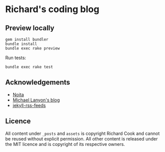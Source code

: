 # Richard's coding blog

## Preview locally

```
gem install bundler
bundle install
bundle exec rake preview
```

Run tests:

```
bundle exec rake test
```

## Acknowledgements

* [Noita][1]
* [Michael Lanyon's blog][2]
* [jekyll-rss-feeds][3]

## Licence

All content under `_posts` and `assets` is copyright Richard Cook and cannot be
reused without explicit permission. All other content is released under the MIT
licence and is copyright of its respective owners.

[1]: https://github.com/penibelst/jekyll-noita
[2]: http://blog.lanyonm.org/
[3]: https://github.com/snaptortoise/jekyll-rss-feeds/


